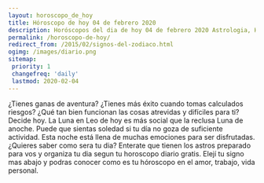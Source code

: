 ```yaml
---
layout: horoscopo_de_hoy
title: Hóroscopo de hoy 04 de febrero 2020
description: Horóscopos del dia de hoy 04 de febrero 2020 Astrologia, Horoscopos univision todos los signos del zodiaco. Esperanza Gracia.
permalink: /horoscopo-de-hoy/
redirect_from: /2015/02/signos-del-zodiaco.html
ogimg: /images/diario.png
sitemap:
 priority: 1
 changefreq: 'daily'
 lastmod: 2020-02-04
---
```

¿Tienes ganas de aventura? ¿Tienes más éxito cuando tomas calculados riesgos? ¿Qué tan bien funcionan las cosas atrevidas y difíciles para ti? Decide hoy. La Luna en Leo de hoy es más social que la reclusa Luna de anoche. Puede que sientas soledad si tu día no goza de suficiente actividad. Esta noche está llena de muchas emociones para ser disfrutadas.  
¿Quieres saber como sera tu dia? Enterate que tienen los astros preparado para vos y organiza tu dia segun tu horoscopo diario gratis. Elejí tu signo mas abajo y podras conocer como es tu hóroscopo en el amor, trabajo, vida personal.